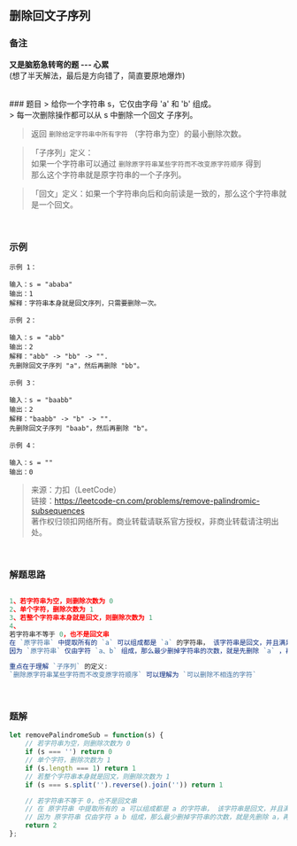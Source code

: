 ## 删除回文子序列

### 备注

**又是脑筋急转弯的题 --- 心累**<br>
(想了半天解法，最后是方向错了，简直要原地爆炸)

<br>
### 题目
> 给你一个字符串 s，它仅由字母 'a' 和 'b' 组成。<br>
> 每一次删除操作都可以从 s 中删除一个回文 子序列。

>返回 `删除给定字符串中所有字符` （字符串为空）的最小删除次数。

>「子序列」定义：<br>
如果一个字符串可以通过 `删除原字符串某些字符而不改变原字符顺序` 得到<br>
那么这个字符串就是原字符串的一个子序列。

>「回文」定义：如果一个字符串向后和向前读是一致的，那么这个字符串就是一个回文。


<br>

### 示例
```
示例 1：

输入：s = "ababa"
输出：1
解释：字符串本身就是回文序列，只需要删除一次。
```

```
示例 2：

输入：s = "abb"
输出：2
解释："abb" -> "bb" -> "". 
先删除回文子序列 "a"，然后再删除 "bb"。
```

```
示例 3：

输入：s = "baabb"
输出：2
解释："baabb" -> "b" -> "". 
先删除回文子序列 "baab"，然后再删除 "b"。
```

```
示例 4：

输入：s = ""
输出：0
```

>来源：力扣（LeetCode）<br>
链接：https://leetcode-cn.com/problems/remove-palindromic-subsequences<br>
著作权归领扣网络所有。商业转载请联系官方授权，非商业转载请注明出处。

<br>

### 解题思路
```javascript

1、若字符串为空，则删除次数为 0
2、单个字符，删除次数为 1
3、若整个字符串本身就是回文，则删除次数为 1
4、
若字符串不等于 0，也不是回文串
在 `原字符串` 中提取所有的 `a` 可以组成都是 `a` 的字符串， 该字符串是回文，并且满足 `子序列` 的定义
因为 `原字符串` 仅由字符 `a、b` 组成，那么最少删掉字符串的次数，就是先删除 `a` ，再删除 `b` ，即 2 次

重点在于理解 `子序列` 的定义: 
`删除原字符串某些字符而不改变原字符顺序` 可以理解为 `可以删除不相连的字符`
```

<br>

### 题解
```javascript
let removePalindromeSub = function(s) {
    // 若字符串为空，则删除次数为 0
    if (s === '') return 0
    // 单个字符，删除次数为 1
    if (s.length === 1) return 1
    // 若整个字符串本身就是回文，则删除次数为 1
    if (s === s.split('').reverse().join('')) return 1

    // 若字符串不等于 0，也不是回文串
    // 在 原字符串 中提取所有的 a 可以组成都是 a 的字符串， 该字符串是回文，并且满足子序列的定义
    // 因为 原字符串 仅由字符 a b 组成，那么最少删掉字符串的次数，就是先删除 a，再删除 b，即 2 次
    return 2
};
```

<br>